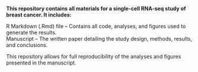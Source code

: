 **This repository contains all materials for a single-cell RNA-seq study of breast cancer. It includes:**

R Markdown (.Rmd) file – Contains all code, analyses, and figures used to generate the results. <br>
Manuscript – The written paper detailing the study design, methods, results, and conclusions.

This repository allows for full reproducibility of the analyses and figures presented in the manuscript.
